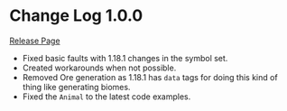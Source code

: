 # Change Log 1.0.0

[Release Page](https://github.com/jackokring/ExactFeather396/releases)

* Fixed basic faults with 1.18.1 changes in the symbol set.
* Created workarounds when not possible.
* Removed Ore generation as 1.18.1 has `data` tags for doing this kind of thing like generating biomes.
* Fixed the `Animal` to the latest code examples.